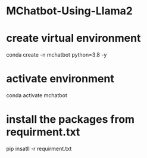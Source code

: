 # MChatbot-Using-Llama2

# create virtual environment 
 conda create -n mchatbot python=3.8 -y

 # activate environment
 conda activate mchatbot

# install the packages from requirment.txt
 pip insatll -r requirment.txt

 